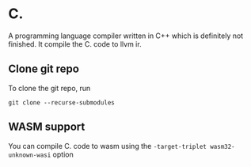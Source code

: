 # C.

A programming language compiler written in C++ which is definitely not finished. It compile the C. code to llvm ir.

## Clone git repo

To clone the git repo, run 

```
git clone --recurse-submodules
```

## WASM support

You can compile C. code to wasm using the ```-target-triplet wasm32-unknown-wasi``` option